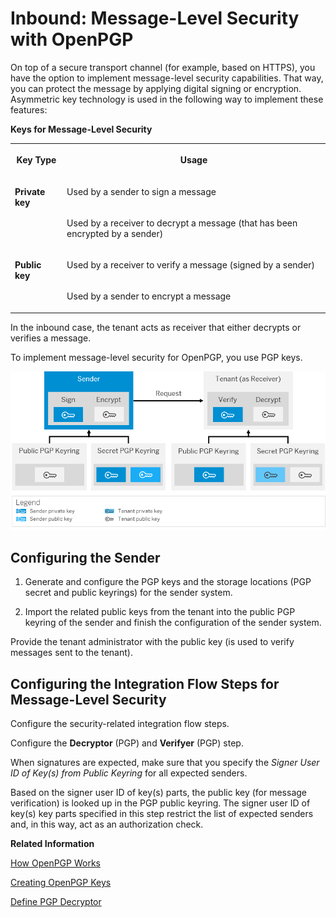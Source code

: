 <!-- loiod2acb9f74a284ee4b0ba4493b4d1f4ff -->

# Inbound: Message-Level Security with OpenPGP



On top of a secure transport channel \(for example, based on HTTPS\), you have the option to implement message-level security capabilities. That way, you can protect the message by applying digital signing or encryption. Asymmetric key technology is used in the following way to implement these features:

**Keys for Message-Level Security**


<table>
<tr>
<th valign="top">

Key Type



</th>
<th valign="top">

Usage



</th>
</tr>
<tr>
<td valign="top" rowspan="2">

**Private key** 



</td>
<td valign="top">

Used by a sender to sign a message



</td>
</tr>
<tr>
<td valign="top">

Used by a receiver to decrypt a message \(that has been encrypted by a sender\)



</td>
</tr>
<tr>
<td valign="top" rowspan="2">

**Public key** 



</td>
<td valign="top">

Used by a receiver to verify a message \(signed by a sender\)



</td>
</tr>
<tr>
<td valign="top">

Used by a sender to encrypt a message



</td>
</tr>
</table>



In the inbound case, the tenant acts as receiver that either decrypts or verifies a message.



To implement message-level security for OpenPGP, you use PGP keys.

![](images/Keys_for_Message_Level_Security_PGP_Inbound_0c58adc.png)



## Configuring the Sender

1.  Generate and configure the PGP keys and the storage locations \(PGP secret and public keyrings\) for the sender system.

2.  Import the related public keys from the tenant into the public PGP keyring of the sender and finish the configuration of the sender system.




Provide the tenant administrator with the public key \(is used to verify messages sent to the tenant\).



## Configuring the Integration Flow Steps for Message-Level Security

Configure the security-related integration flow steps.

Configure the **Decryptor** \(PGP\) and **Verifyer** \(PGP\) step.

When signatures are expected, make sure that you specify the *Signer User ID of Key\(s\) from Public Keyring* for all expected senders.

Based on the signer user ID of key\(s\) parts, the public key \(for message verification\) is looked up in the PGP public keyring. The signer user ID of key\(s\) key parts specified in this step restrict the list of expected senders and, in this way, act as an authorization check.

**Related Information**  


[How OpenPGP Works](how-openpgp-works-29bc188.md "You can use Open Pretty Good Privacy (Open PGP) to digitally sign and encrypt messages.")

[Creating OpenPGP Keys](creating-openpgp-keys-6c5846b.md "You use the tool gpg4win to create the required keys for the usage of OpenPGP.")

[Define PGP Decryptor](../Development/define-pgp-decryptor-d0dc511.md "")

